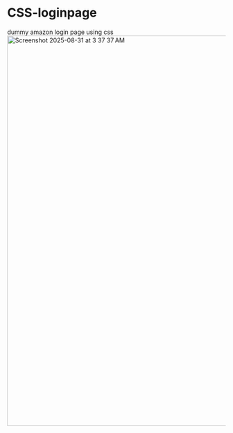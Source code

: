 # CSS-loginpage
dummy amazon login page using css
<img width="1440" height="900" alt="Screenshot 2025-08-31 at 3 37 37 AM" src="https://github.com/user-attachments/assets/b5122796-f453-4534-ab95-c4e97bc895f1" />
